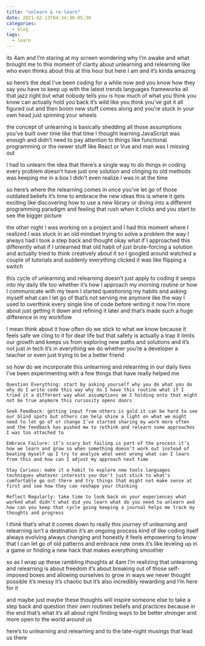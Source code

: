 ```yaml
---
title: "unlearn & re-learn"
date: 2021-02-13T04:34:30-05:30
categories:
  - blog
tags:
  - learn
---
```


its 4am and I’m staring at my screen wondering why I’m awake and what brought me to this moment of clarity about unlearning and relearning like who even thinks about this at this hour but here I am and it’s kinda amazing

so here’s the deal I’ve been coding for a while now and you know how they say you have to keep up with the latest trends languages frameworks all that jazz right but what nobody tells you is how much of what you think you know can actually hold you back it’s wild like you think you’ve got it all figured out and then boom new stuff comes along and you’re stuck in your own head just spinning your wheels

the concept of unlearning is basically shedding all those assumptions you’ve built over time like that time I thought learning JavaScript was enough and didn’t need to pay attention to things like functional programming or the newer stuff like React or Vue and man was I missing out

I had to unlearn the idea that there’s a single way to do things in coding every problem doesn’t have just one solution and clinging to old methods was keeping me in a box I didn’t even realize I was in at the time

so here’s where the relearning comes in once you’ve let go of those outdated beliefs it’s time to embrace the new ideas this is where it gets exciting like discovering how to use a new library or diving into a different programming paradigm and feeling that rush when it clicks and you start to see the bigger picture

the other night I was working on a project and I had this moment where I realized I was stuck in an old mindset trying to solve a problem the way I always had I took a step back and thought okay what if I approached this differently what if I unlearned that old habit of just brute-forcing a solution and actually tried to think creatively about it so I googled around watched a couple of tutorials and suddenly everything clicked it was like flipping a switch

this cycle of unlearning and relearning doesn’t just apply to coding it seeps into my daily life too whether it’s how I approach my morning routine or how I communicate with my team I started questioning my habits and asking myself what can I let go of that’s not serving me anymore like the way I used to overthink every single line of code before writing it now I’m more about just getting it down and refining it later and that’s made such a huge difference in my workflow

I mean think about it how often do we stick to what we know because it feels safe we cling to it for dear life but that safety is actually a trap it limits our growth and keeps us from exploring new paths and solutions and it’s not just in tech it’s in everything we do whether you’re a developer a teacher or even just trying to be a better friend

so how do we incorporate this unlearning and relearning in our daily lives I’ve been experimenting with a few things that have really helped me

    Question Everything: start by asking yourself why you do what you do why do I write code this way why do I have this routine what if I tried it a different way what assumptions am I holding onto that might not be true anymore this curiosity opens doors

    Seek Feedback: getting input from others is gold it can be hard to see our blind spots but others can help shine a light on what we might need to let go of or change I’ve started sharing my work more often and the feedback has pushed me to rethink and relearn some approaches I was too attached to

    Embrace Failure: it’s scary but failing is part of the process it’s how we learn and grow so when something doesn’t work out instead of beating myself up I try to analyze what went wrong what can I learn from this and how can I adjust my approach next time

    Stay Curious: make it a habit to explore new tools languages techniques whatever interests you don’t just stick to what’s comfortable go out there and try things that might not make sense at first and see how they can reshape your thinking

    Reflect Regularly: take time to look back on your experiences what worked what didn’t what did you learn what do you need to unlearn and how can you keep that cycle going keeping a journal helps me track my thoughts and progress

I think that’s what it comes down to really this journey of unlearning and relearning isn’t a destination it’s an ongoing process kind of like coding itself always evolving always changing and honestly it feels empowering to know that I can let go of old patterns and embrace new ones it’s like leveling up in a game or finding a new hack that makes everything smoother

so as I wrap up these rambling thoughts at 4am I’m realizing that unlearning and relearning is about freedom it’s about breaking out of those self-imposed boxes and allowing ourselves to grow in ways we never thought possible it’s messy it’s chaotic but it’s also incredibly rewarding and I’m here for it

and maybe just maybe these thoughts will inspire someone else to take a step back and question their own routines beliefs and practices because in the end that’s what it’s all about right finding ways to be better stronger and more open to the world around us

here’s to unlearning and relearning and to the late-night musings that lead us there